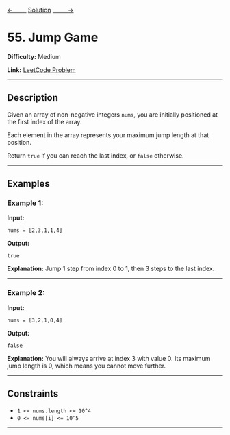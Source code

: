 [<-&nbsp;&nbsp;&nbsp;&nbsp;&nbsp;&nbsp;&nbsp;&nbsp;](../110.%20Balanced%20Binary%20Tree/statement.md)
[Solution](../55.%20Jump%20Game/solution.js)
[&nbsp;&nbsp;&nbsp;&nbsp;&nbsp;&nbsp;&nbsp;&nbsp; ->](../746.%20Min%20Cost%20Climbing%20Stairs/statement.md)

# 55. Jump Game

**Difficulty:** Medium

**Link:** [LeetCode Problem](https://leetcode.com/problems/jump-game/)

---

## Description

Given an array of non-negative integers `nums`, you are initially positioned at the first index of the array.

Each element in the array represents your maximum jump length at that position.

Return `true` if you can reach the last index, or `false` otherwise.

---

## Examples

### Example 1:

**Input:**

```plaintext
nums = [2,3,1,1,4]
```

**Output:**

```plaintext
true
```

**Explanation:**
Jump 1 step from index 0 to 1, then 3 steps to the last index.

---

### Example 2:

**Input:**

```plaintext
nums = [3,2,1,0,4]
```

**Output:**

```plaintext
false
```

**Explanation:**
You will always arrive at index 3 with value 0. Its maximum jump length is 0, which means you cannot move further.

---

## Constraints

- `1 <= nums.length <= 10^4`
- `0 <= nums[i] <= 10^5`

---
